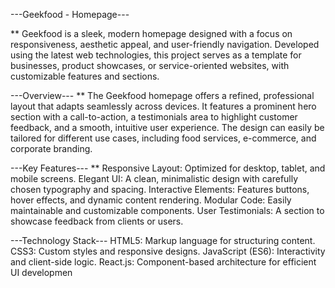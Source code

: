  ---Geekfood - Homepage---

 ** Geekfood is a sleek, modern homepage designed with a focus on responsiveness, aesthetic appeal, and user-friendly navigation. Developed using the latest web technologies, this project serves as a template for businesses, product showcases, or service-oriented websites, with customizable features and sections.

  ---Overview---
** The Geekfood homepage offers a refined, professional layout that adapts seamlessly across devices. It features a prominent hero section with a call-to-action, a testimonials area to highlight customer feedback, and a smooth, intuitive user experience. The design can easily be tailored for different use cases, including food services, e-commerce, and corporate branding.

---Key Features---
** Responsive Layout: Optimized for desktop, tablet, and mobile screens.
Elegant UI: A clean, minimalistic design with carefully chosen typography and spacing.
Interactive Elements: Features buttons, hover effects, and dynamic content rendering.
Modular Code: Easily maintainable and customizable components.
User Testimonials: A section to showcase feedback from clients or users.

---Technology Stack---
HTML5: Markup language for structuring content.
CSS3: Custom styles and responsive designs.
JavaScript (ES6): Interactivity and client-side logic.
React.js: Component-based architecture for efficient UI developmen


